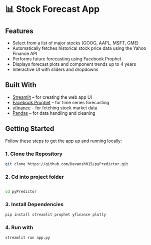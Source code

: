 # 📊 Stock Forecast App

## Features

-  Select from a list of major stocks (GOOG, AAPL, MSFT, GME)
-  Automatically fetches historical stock price data using the Yahoo Finance API
-  Performs future forecasting using Facebook Prophet
-  Displays forecast plots and component trends up to 4 years
-  Interactive UI with sliders and dropdowns

##  Built With

- [Streamlit](https://streamlit.io/) – for creating the web app UI
- [Facebook Prophet](https://facebook.github.io/prophet/) – for time series forecasting
- [yfinance](https://github.com/ranaroussi/yfinance) – for fetching stock market data
- [Pandas](https://pandas.pydata.org/) – for data handling and cleaning

##  Getting Started

Follow these steps to get the app up and running locally:

### 1.  Clone the Repository

```bash
git clone https://github.com/Devansh015/pyPredictor.git
```

### 2. Cd into project folder
```bash

cd pyPredictor
```

### 3. Install Dependencies

```bash
pip install streamlit prophet yfinance plotly
```
### 4. Run with
```bash
streamlit run app.py
```
